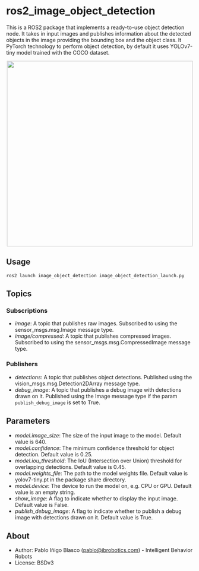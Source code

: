 # ros2_image_object_detection
This is a ROS2 package that implements a ready-to-use object detection node. It takes in input images and publishes information about the detected objects in the image providing the bounding box and the object class. It PyTorch technology to perform object detection, by default it uses YOLOv7-tiny model trained with the COCO dataset. 

<p align="center">
<img src="https://user-images.githubusercontent.com/13334595/218350166-af3e5fab-1844-4aa4-92ba-a8abe5bfaaff.png" width="500" style="align-text: center">
</p>

## Usage

```
ros2 launch image_object_detection image_object_detection_launch.py
```

## Topics

### Subscriptions
* *image*: A topic that publishes raw images. Subscribed to using the sensor_msgs.msg.Image message type.
* *image/compressed*: A topic that publishes compressed images. Subscribed to using the sensor_msgs.msg.CompressedImage message type.

### Publishers
* *detections*: A topic that publishes object detections. Published using the vision_msgs.msg.Detection2DArray message type.
* *debug_image*: A topic that publishes a debug image with detections drawn on it. Published using the Image message type if the param ```publish_debug_image``` is set to True.

## Parameters

* *model.image_size*: The size of the input image to the model. Default value is 640.
* *model.confidence*: The minimum confidence threshold for object detection. Default value is 0.25.
* *model.iou_threshold*: The IoU (Intersection over Union) threshold for overlapping detections. Default value is 0.45.
* *model.weights_file*: The path to the model weights file. Default value is yolov7-tiny.pt in the package share directory.
* *model.device*: The device to run the model on, e.g. CPU or GPU. Default value is an empty string.
* *show_image*: A flag to indicate whether to display the input image. Default value is False.
* *publish_debug_image*: A flag to indicate whether to publish a debug image with detections drawn on it. Default value is True.

## About
* Author: Pablo Iñigo Blasco (pablo@ibrobotics.com) - Intelligent Behavior Robots
* License: BSDv3

